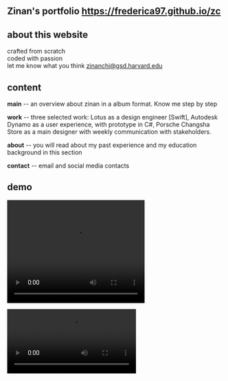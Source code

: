 ## Zinan's portfolio https://frederica97.github.io/zc

## about this website
crafted from scratch <br />
coded with passion <br />
let me know what you think zinanchi@gsd.harvard.edu <br />

## content
**main** -- an overview about zinan in a album format. Know me step by step

**work**  -- three selected work: Lotus as a design engineer [Swift], Autodesk Dynamo as a user experience, with prototype in C#, Porsche Changsha Store as a main designer with weekly communication with stakeholders. 

**about** -- you will read about my past experience and my education background in this section

**contact** -- email and social media contacts

## demo
<video width="320" height="240" controls>
  <source src="file/demo.mp4" type="video/mp4">
</video>

![](file/demo.mp4)

